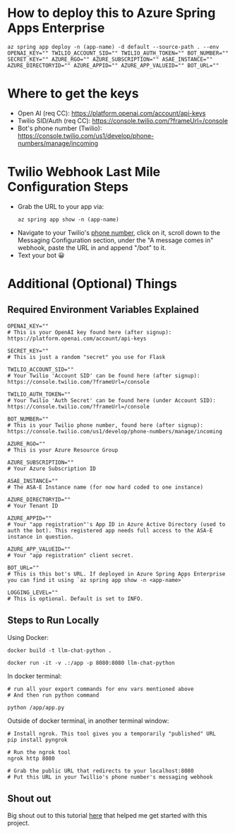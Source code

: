 
# How to deploy this to Azure Spring Apps Enterprise

```
az spring app deploy -n (app-name) -d default --source-path . --env OPENAI_KEY="" TWILIO_ACCOUNT_SID="" TWILIO_AUTH_TOKEN="" BOT_NUMBER="" SECRET_KEY="" AZURE_RGO="" AZURE_SUBSCRIPTION="" ASAE_INSTANCE="" AZURE_DIRECTORYID="" AZURE_APPID="" AZURE_APP_VALUEID="" BOT_URL=""
```

# Where to get the keys
- Open AI (req CC): https://platform.openai.com/account/api-keys
- Twilio SID/Auth (req CC): https://console.twilio.com/?frameUrl=/console
- Bot's phone number (Twilio): https://console.twilio.com/us1/develop/phone-numbers/manage/incoming

# Twilio Webhook Last Mile Configuration Steps

- Grab the URL to your app via:
    ```
    az spring app show -n (app-name)
    ```
- Navigate to your Twilio's [phone number](https://console.twilio.com/us1/develop/phone-numbers/manage/incoming), click on it, scroll down to the Messaging Configuration section, under the "A message comes in" webhook, paste the URL in and append "/bot" to it.
- Text your bot 😀

# Additional (Optional) Things
## Required Environment Variables Explained
```
OPENAI_KEY=""
# This is your OpenAI key found here (after signup): https://platform.openai.com/account/api-keys

SECRET_KEY=""
# This is just a random "secret" you use for Flask

TWILIO_ACCOUNT_SID=""
# Your Twilio 'Account SID' can be found here (after signup): https://console.twilio.com/?frameUrl=/console

TWILIO_AUTH_TOKEN=""
# Your Twilio 'Auth Secret' can be found here (under Account SID): https://console.twilio.com/?frameUrl=/console

BOT_NUMBER=""
# This is your Twilio phone number, found here (after signup): https://console.twilio.com/us1/develop/phone-numbers/manage/incoming

AZURE_RGO="" 
# This is your Azure Resource Group

AZURE_SUBSCRIPTION="" 
# Your Azure Subscription ID

ASAE_INSTANCE="" 
# The ASA-E Instance name (for now hard coded to one instance)

AZURE_DIRECTORYID="" 
# Your Tenant ID

AZURE_APPID="" 
# Your "app registration"'s App ID in Azure Active Directory (used to auth the bot). This registered app needs full access to the ASA-E instance in question.

AZURE_APP_VALUEID=""
# Your "app registration" client secret.

BOT_URL=""
# This is this bot's URL. If deployed in Azure Spring Apps Enterprise you can find it using `az spring app show -n <app-name>`

LOGGING_LEVEL=""
# This is optional. Default is set to INFO.
```

## Steps to Run Locally

Using Docker:

```
docker build -t llm-chat-python .

docker run -it -v .:/app -p 8080:8080 llm-chat-python
```
In docker terminal:
```
# run all your export commands for env vars mentioned above
# And then run python command

python /app/app.py
```
Outside of docker terminal, in another terminal window:
```
# Install ngrok. This tool gives you a temporarily "published" URL
pip install pyngrok

# Run the ngrok tool
ngrok http 8080

# Grab the public URL that redirects to your localhost:8080
# Put this URL in your Twillio's phone number's messaging webhook
```

## Shout out
Big shout out to this tutorial [here](https://www.twilio.com/blog/openai-gpt-3-chatbot-python-twilio-sms) that helped me get started with this project.